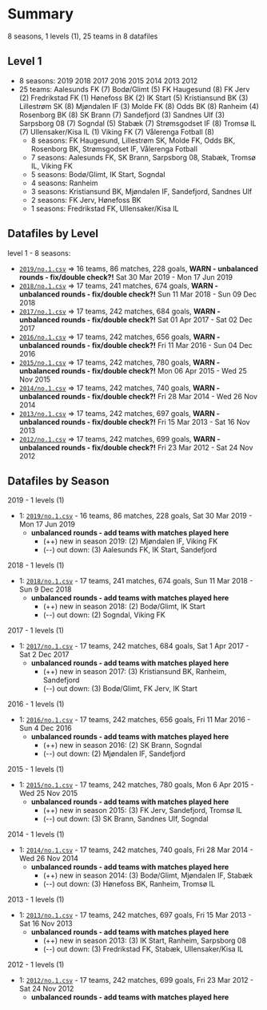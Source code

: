 # Summary

8 seasons, 1 levels (1), 25 teams in 8 datafiles

## Level 1

- 8 seasons: 2019 2018 2017 2016 2015 2014 2013 2012 
- 25 teams: Aalesunds FK (7) Bodø/Glimt (5) FK Haugesund (8) FK Jerv (2) Fredrikstad FK (1) Hønefoss BK (2) IK Start (5) Kristiansund BK (3) Lillestrøm SK (8) Mjøndalen IF (3) Molde FK (8) Odds BK (8) Ranheim (4) Rosenborg BK (8) SK Brann (7) Sandefjord (3) Sandnes Ulf (3) Sarpsborg 08 (7) Sogndal (5) Stabæk (7) Strømsgodset IF (8) Tromsø IL (7) Ullensaker/Kisa IL (1) Viking FK (7) Vålerenga Fotball (8) 
  - 8 seasons: FK Haugesund, Lillestrøm SK, Molde FK, Odds BK, Rosenborg BK, Strømsgodset IF, Vålerenga Fotball
  - 7 seasons: Aalesunds FK, SK Brann, Sarpsborg 08, Stabæk, Tromsø IL, Viking FK
  - 5 seasons: Bodø/Glimt, IK Start, Sogndal
  - 4 seasons: Ranheim
  - 3 seasons: Kristiansund BK, Mjøndalen IF, Sandefjord, Sandnes Ulf
  - 2 seasons: FK Jerv, Hønefoss BK
  - 1 seasons: Fredrikstad FK, Ullensaker/Kisa IL



## Datafiles by Level

level 1 - 8 seasons:
- [`2019/no.1.csv`](2019/no.1.csv) =>  16 teams,  86 matches,  228 goals,  **WARN - unbalanced rounds - fix/double check?!** Sat 30 Mar 2019 - Mon 17 Jun 2019
- [`2018/no.1.csv`](2018/no.1.csv) =>  17 teams,  241 matches,  674 goals,  **WARN - unbalanced rounds - fix/double check?!** Sun 11 Mar 2018 - Sun 09 Dec 2018
- [`2017/no.1.csv`](2017/no.1.csv) =>  17 teams,  242 matches,  684 goals,  **WARN - unbalanced rounds - fix/double check?!** Sat 01 Apr 2017 - Sat 02 Dec 2017
- [`2016/no.1.csv`](2016/no.1.csv) =>  17 teams,  242 matches,  656 goals,  **WARN - unbalanced rounds - fix/double check?!** Fri 11 Mar 2016 - Sun 04 Dec 2016
- [`2015/no.1.csv`](2015/no.1.csv) =>  17 teams,  242 matches,  780 goals,  **WARN - unbalanced rounds - fix/double check?!** Mon 06 Apr 2015 - Wed 25 Nov 2015
- [`2014/no.1.csv`](2014/no.1.csv) =>  17 teams,  242 matches,  740 goals,  **WARN - unbalanced rounds - fix/double check?!** Fri 28 Mar 2014 - Wed 26 Nov 2014
- [`2013/no.1.csv`](2013/no.1.csv) =>  17 teams,  242 matches,  697 goals,  **WARN - unbalanced rounds - fix/double check?!** Fri 15 Mar 2013 - Sat 16 Nov 2013
- [`2012/no.1.csv`](2012/no.1.csv) =>  17 teams,  242 matches,  699 goals,  **WARN - unbalanced rounds - fix/double check?!** Fri 23 Mar 2012 - Sat 24 Nov 2012



## Datafiles by Season

2019 - 1 levels (1)
  - 1: [`2019/no.1.csv`](2019/no.1.csv) -  16 teams,  86 matches,  228 goals,  Sat 30 Mar 2019 - Mon 17 Jun 2019
    - **unbalanced rounds - add teams with matches played here**
      - (++) new in season 2019: (2) Mjøndalen IF, Viking FK
      - (--) out down: (3) Aalesunds FK, IK Start, Sandefjord



2018 - 1 levels (1)
  - 1: [`2018/no.1.csv`](2018/no.1.csv) -  17 teams,  241 matches,  674 goals,  Sun 11 Mar 2018 - Sun 9 Dec 2018
    - **unbalanced rounds - add teams with matches played here**
      - (++) new in season 2018: (2) Bodø/Glimt, IK Start
      - (--) out down: (2) Sogndal, Viking FK



2017 - 1 levels (1)
  - 1: [`2017/no.1.csv`](2017/no.1.csv) -  17 teams,  242 matches,  684 goals,  Sat 1 Apr 2017 - Sat 2 Dec 2017
    - **unbalanced rounds - add teams with matches played here**
      - (++) new in season 2017: (3) Kristiansund BK, Ranheim, Sandefjord
      - (--) out down: (3) Bodø/Glimt, FK Jerv, IK Start



2016 - 1 levels (1)
  - 1: [`2016/no.1.csv`](2016/no.1.csv) -  17 teams,  242 matches,  656 goals,  Fri 11 Mar 2016 - Sun 4 Dec 2016
    - **unbalanced rounds - add teams with matches played here**
      - (++) new in season 2016: (2) SK Brann, Sogndal
      - (--) out down: (2) Mjøndalen IF, Sandefjord



2015 - 1 levels (1)
  - 1: [`2015/no.1.csv`](2015/no.1.csv) -  17 teams,  242 matches,  780 goals,  Mon 6 Apr 2015 - Wed 25 Nov 2015
    - **unbalanced rounds - add teams with matches played here**
      - (++) new in season 2015: (3) FK Jerv, Sandefjord, Tromsø IL
      - (--) out down: (3) SK Brann, Sandnes Ulf, Sogndal



2014 - 1 levels (1)
  - 1: [`2014/no.1.csv`](2014/no.1.csv) -  17 teams,  242 matches,  740 goals,  Fri 28 Mar 2014 - Wed 26 Nov 2014
    - **unbalanced rounds - add teams with matches played here**
      - (++) new in season 2014: (3) Bodø/Glimt, Mjøndalen IF, Stabæk
      - (--) out down: (3) Hønefoss BK, Ranheim, Tromsø IL



2013 - 1 levels (1)
  - 1: [`2013/no.1.csv`](2013/no.1.csv) -  17 teams,  242 matches,  697 goals,  Fri 15 Mar 2013 - Sat 16 Nov 2013
    - **unbalanced rounds - add teams with matches played here**
      - (++) new in season 2013: (3) IK Start, Ranheim, Sarpsborg 08
      - (--) out down: (3) Fredrikstad FK, Stabæk, Ullensaker/Kisa IL



2012 - 1 levels (1)
  - 1: [`2012/no.1.csv`](2012/no.1.csv) -  17 teams,  242 matches,  699 goals,  Fri 23 Mar 2012 - Sat 24 Nov 2012
    - **unbalanced rounds - add teams with matches played here**


